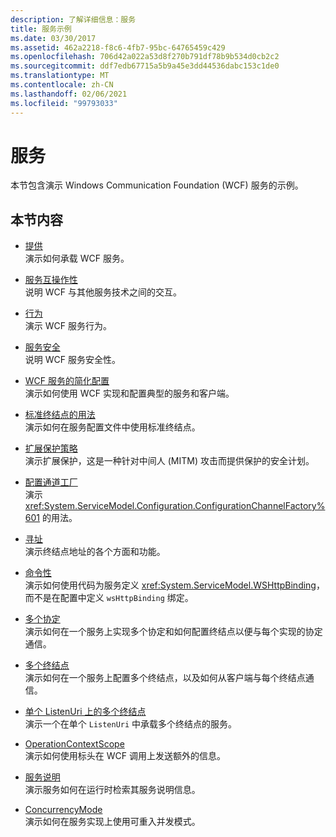 ```yaml
---
description: 了解详细信息：服务
title: 服务示例
ms.date: 03/30/2017
ms.assetid: 462a2218-f8c6-4fb7-95bc-64765459c429
ms.openlocfilehash: 706d42a022a53d8f270b791df78b9b534d0cb2c2
ms.sourcegitcommit: ddf7edb67715a5b9a45e3dd44536dabc153c1de0
ms.translationtype: MT
ms.contentlocale: zh-CN
ms.lasthandoff: 02/06/2021
ms.locfileid: "99793033"
---
```

# <a name="services"></a>服务

本节包含演示 Windows Communication Foundation (WCF) 服务的示例。

## <a name="in-this-section"></a>本节内容

- [提供](../feature-details/hosting.md)\
演示如何承载 WCF 服务。

- [服务互操作性](service-interoperability.md)\
说明 WCF 与其他服务技术之间的交互。

- [行为](behaviors.md)\
演示 WCF 服务行为。

- [服务安全](service-security.md)\
说明 WCF 服务安全性。

- [WCF 服务的简化配置](simplified-configuration-for-wcf-services.md)\
演示如何使用 WCF 实现和配置典型的服务和客户端。

- [标准终结点的用法](usage-of-standard-endpoints.md)\
演示如何在服务配置文件中使用标准终结点。

- [扩展保护策略](extended-protection-policy.md)\
演示扩展保护，这是一种针对中间人 (MITM) 攻击而提供保护的安全计划。

- [配置通道工厂](configuration-channel-factory.md)\
演示 <xref:System.ServiceModel.Configuration.ConfigurationChannelFactory%601> 的用法。

- [寻址](addressing.md)\
演示终结点地址的各个方面和功能。

- [命令性](imperative.md)\
演示如何使用代码为服务定义 <xref:System.ServiceModel.WSHttpBinding>，而不是在配置中定义 `wsHttpBinding` 绑定。

- [多个协定](multiple-contracts.md)\
演示如何在一个服务上实现多个协定和如何配置终结点以便与每个实现的协定通信。

- [多个终结点](multiple-endpoints.md)\
演示如何在一个服务上配置多个终结点，以及如何从客户端与每个终结点通信。

- [单个 ListenUri 上的多个终结点](multiple-endpoints-at-a-single-listenuri.md)\
演示一个在单个 `ListenUri` 中承载多个终结点的服务。

- [OperationContextScope](operationcontextscope.md)\
演示如何使用标头在 WCF 调用上发送额外的信息。

- [服务说明](service-description.md)\
演示服务如何在运行时检索其服务说明信息。

- [ConcurrencyMode](concurrencymode-reentrant.md)\
演示如何在服务实现上使用可重入并发模式。
